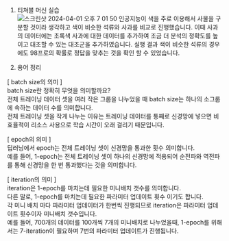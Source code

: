1. 티쳐블 머신 실습   
![스크린샷 2024-04-01 오후 7 01 50](https://github.com/sejongsmarcle/2024_Spring_SMARCLE_Snaegi_Study/assets/80825434/63637eb4-9970-4a60-a493-b5c8eb84b68d)
인공지능이 색을 주로 이용해서 사물을 구분할 것이라 생각하고 색이 비슷한 석류와 사과를 비교로 진행했습니다.
이때 사과의 데이터에는 초록색 사과에 대한 데이터를 추가하여 조금 더 분석의 정확도를 높이고 대조할 수 있는 대조군을 추가하였습니다.
실행 결과 색이 비슷한 석류의 경우에도 98프로의 확률로 정답을 맞추는 것을 확인 할 수 있었습니다.

3. 용어 정리   

[ batch size의 의미 ]   
batch size란 정확히 무엇을 의미할까요?   
전체 트레이닝 데이터 셋을 여러 작은 그룹을 나누었을 때 batch size는 하나의 소그룹에 속하는 데이터 수를 의미합니다.   
전체 트레이닝 셋을 작게 나누는 이유는 트레이닝 데이터를 통째로 신경망에 넣으면 비효율적이 리소스 사용으로 학습 시간이 오래 걸리기 때문입니다.   
   
 [ epoch의 의미 ]   
딥러닝에서 epoch는 전체 트레이닝 셋이 신경망을 통과한 횟수 의미합니다.    
예를 들어, 1-epoch는 전체 트레이닝 셋이 하나의 신경망에 적용되어 순전파와 역전파를 통해 신경망을 한 번 통과했다는 것을 의미합니다.   

[ iteration의 의미 ]   
iteration은 1-epoch를 마치는데 필요한 미니배치 갯수를 의미합니다.    
다른 말로, 1-epoch를 마치는데 필요한 파라미터 업데이트 횟수 이기도 합니다.    
각 미니 배치 마다 파라미터 업데이터가 한번씩 진행되므로 iteration은 파라미터 업데이트 횟수이자 미니배치 갯수입니다.    
예를 들어, 700개의 데이터를 100개씩 7개의 미니배치로 나누었을때, 1-epoch를 위해서는 7-iteration이 필요하며 7번의 파라미터 업데이트가 진행됩니다.   
